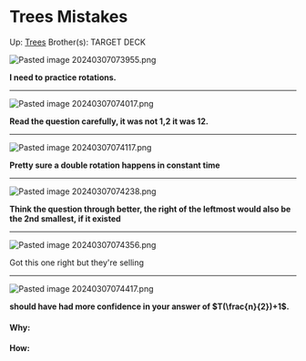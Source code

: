 # Trees Mistakes

Up: [Trees](trees)
Brother(s):
TARGET DECK

![Pasted image 20240307073955.png](pasted_image_20240307073955.png)

**I need to practice rotations.**

****

![Pasted image 20240307074017.png](pasted_image_20240307074017.png)

**Read the question carefully, it was not 1,2 it was 12.**

****
![Pasted image 20240307074117.png](pasted_image_20240307074117.png)

**Pretty sure a double rotation happens in constant time**

****
![Pasted image 20240307074238.png](pasted_image_20240307074238.png)

**Think the question through better, the right of the leftmost would also be the 2nd smallest, if it existed**

****
![Pasted image 20240307074356.png](pasted_image_20240307074356.png)

Got this one right but they're selling
****

![Pasted image 20240307074417.png](pasted_image_20240307074417.png)

**should have had more confidence in your answer of $T(\frac{n}{2})+1$.**






















#### Why:
#### How:









